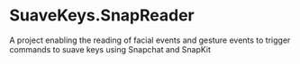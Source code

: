 # SuaveKeys.SnapReader
A project enabling the reading of facial events and gesture events to trigger commands to suave keys using Snapchat and SnapKit
